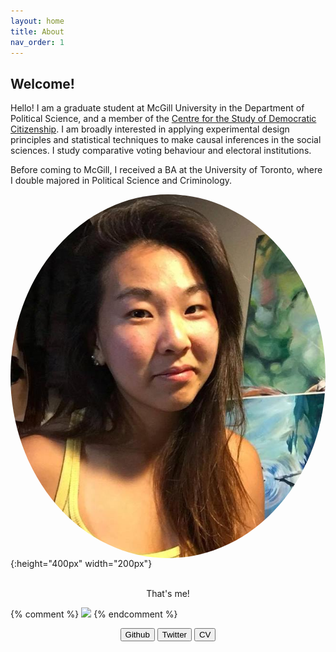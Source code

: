 ```yaml
---
layout: home
title: About
nav_order: 1
---
```


## Welcome!

<style>
img[alt="profile-picture"] {
  border-radius: 50%;
  display: block;
  margin: 0 auto;
}
</style>


Hello! I am a graduate student at McGill University in the Department of Political Science, and a member of the [Centre for the Study of Democratic Citizenship](https://csdc-cecd.ca/). I am broadly interested in applying experimental design principles and statistical techniques to make causal inferences in the social sciences. I study comparative voting behaviour and electoral institutions. 

Before coming to McGill, I received a BA at the University of Toronto, where I double majored in Political Science and Criminology. 


![profile-picture](/images/PF.jpg){:height="400px" width="200px"}


<br>

<script src="https://kit.fontawesome.com/c6b0f9749c.js" crossorigin="anonymous"></script>
<div style="text-align: center">
That's me! 
</div>

{% comment %}
 <img src="a.jpg" onmouseover="this.src='b.jpg'" onmouseout="this.src='a.jpg'" />
{% endcomment %}

<div style="text-align: center">

<a href="https://github.com/aychen5" target="_blank"><button class="btn"><i class="fab fa-github"></i> Github</button></a>
<a href="https://twitter.com/AYChen555" target="_blank"><button class="btn"><i class="fab fa-twitter"></i> Twitter</button></a>
<a href="https://drive.google.com/file/d/1agsNASFQreKcUVi9ghwtJKbI5lwDEPbf/view?usp=sharing" target="_blank"><button class="btn"><i class="fa fa-file-pdf-o"></i> CV</button></a>


</div>





